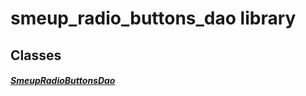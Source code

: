 


# smeup_radio_buttons_dao library











## Classes

##### [SmeupRadioButtonsDao](../smeup_daos_smeup_radio_buttons_dao/SmeupRadioButtonsDao-class.md)



 















